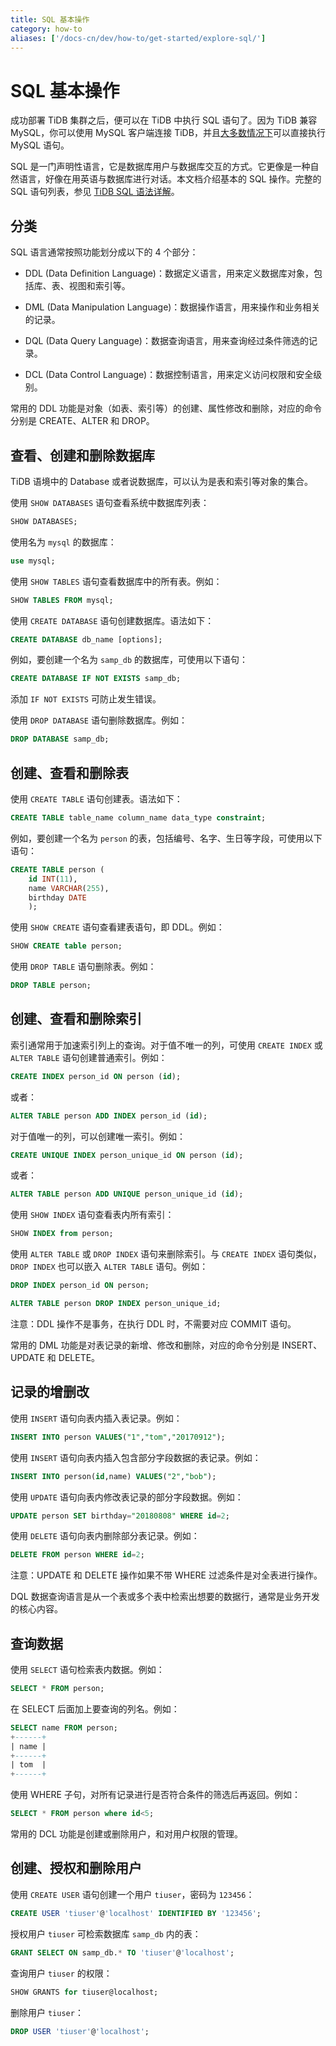 ```yaml
---
title: SQL 基本操作
category: how-to
aliases: ['/docs-cn/dev/how-to/get-started/explore-sql/']
---
```


# SQL 基本操作

成功部署 TiDB 集群之后，便可以在 TiDB 中执行 SQL 语句了。因为 TiDB 兼容 MySQL，你可以使用 MySQL 客户端连接 TiDB，并且[大多数情况下](/mysql-compatibility.md)可以直接执行 MySQL 语句。

SQL 是一门声明性语言，它是数据库用户与数据库交互的方式。它更像是一种自然语言，好像在用英语与数据库进行对话。本文档介绍基本的 SQL 操作。完整的 SQL 语句列表，参见 [TiDB SQL 语法详解](https://pingcap.github.io/sqlgram/)。

## 分类

SQL 语言通常按照功能划分成以下的 4 个部分：

- DDL (Data Definition Language)：数据定义语言，用来定义数据库对象，包括库、表、视图和索引等。

- DML (Data Manipulation Language)：数据操作语言，用来操作和业务相关的记录。

- DQL (Data Query Language)：数据查询语言，用来查询经过条件筛选的记录。

- DCL (Data Control Language)：数据控制语言，用来定义访问权限和安全级别。

常用的 DDL 功能是对象（如表、索引等）的创建、属性修改和删除，对应的命令分别是 CREATE、ALTER 和 DROP。

## 查看、创建和删除数据库

TiDB 语境中的 Database 或者说数据库，可以认为是表和索引等对象的集合。

使用 `SHOW DATABASES` 语句查看系统中数据库列表：



```sql
SHOW DATABASES;
```

使用名为 `mysql` 的数据库：



```sql
use mysql;
```

使用 `SHOW TABLES` 语句查看数据库中的所有表。例如：



```sql
SHOW TABLES FROM mysql;
```

使用 `CREATE DATABASE` 语句创建数据库。语法如下：



```sql
CREATE DATABASE db_name [options];
```

例如，要创建一个名为 `samp_db` 的数据库，可使用以下语句：



```sql
CREATE DATABASE IF NOT EXISTS samp_db;
```

添加 `IF NOT EXISTS` 可防止发生错误。

使用 `DROP DATABASE` 语句删除数据库。例如：



```sql
DROP DATABASE samp_db;
```

## 创建、查看和删除表

使用 `CREATE TABLE` 语句创建表。语法如下：



```sql
CREATE TABLE table_name column_name data_type constraint;
```

例如，要创建一个名为 `person` 的表，包括编号、名字、生日等字段，可使用以下语句：



```sql
CREATE TABLE person (
    id INT(11),
    name VARCHAR(255),
    birthday DATE
    );
```

使用 `SHOW CREATE` 语句查看建表语句，即 DDL。例如：



```sql
SHOW CREATE table person;
```

使用 `DROP TABLE` 语句删除表。例如：



```sql
DROP TABLE person;
```

## 创建、查看和删除索引

索引通常用于加速索引列上的查询。对于值不唯一的列，可使用 `CREATE INDEX` 或 `ALTER TABLE` 语句创建普通索引。例如：



```sql
CREATE INDEX person_id ON person (id);
```

或者：



```sql
ALTER TABLE person ADD INDEX person_id (id);
```

对于值唯一的列，可以创建唯一索引。例如：



```sql
CREATE UNIQUE INDEX person_unique_id ON person (id);
```

或者：



```sql
ALTER TABLE person ADD UNIQUE person_unique_id (id);
```

使用 `SHOW INDEX` 语句查看表内所有索引：



```sql
SHOW INDEX from person;
```

使用 `ALTER TABLE` 或 `DROP INDEX` 语句来删除索引。与 `CREATE INDEX` 语句类似，`DROP INDEX` 也可以嵌入 `ALTER TABLE` 语句。例如：



```sql
DROP INDEX person_id ON person;
```



```sql
ALTER TABLE person DROP INDEX person_unique_id;
```

注意：DDL 操作不是事务，在执行 DDL 时，不需要对应 COMMIT 语句。

常用的 DML 功能是对表记录的新增、修改和删除，对应的命令分别是 INSERT、UPDATE 和 DELETE。

## 记录的增删改

使用 `INSERT` 语句向表内插入表记录。例如：



```sql
INSERT INTO person VALUES("1","tom","20170912");
```

使用 `INSERT` 语句向表内插入包含部分字段数据的表记录。例如：



```sql
INSERT INTO person(id,name) VALUES("2","bob");
```

使用 `UPDATE` 语句向表内修改表记录的部分字段数据。例如：



```sql
UPDATE person SET birthday="20180808" WHERE id=2;
```

使用 `DELETE` 语句向表内删除部分表记录。例如：



```sql
DELETE FROM person WHERE id=2;
```

注意：UPDATE 和 DELETE 操作如果不带 WHERE 过滤条件是对全表进行操作。

DQL 数据查询语言是从一个表或多个表中检索出想要的数据行，通常是业务开发的核心内容。

## 查询数据

使用 `SELECT` 语句检索表内数据。例如：



```sql
SELECT * FROM person;
```

在 SELECT 后面加上要查询的列名。例如：



```sql
SELECT name FROM person;
+------+
| name |
+------+
| tom  |
+------+
```

使用 WHERE 子句，对所有记录进行是否符合条件的筛选后再返回。例如：



```sql
SELECT * FROM person where id<5;
```

常用的 DCL 功能是创建或删除用户，和对用户权限的管理。

## 创建、授权和删除用户

使用 `CREATE USER` 语句创建一个用户 `tiuser`，密码为 `123456`：



```sql
CREATE USER 'tiuser'@'localhost' IDENTIFIED BY '123456';
```

授权用户 `tiuser` 可检索数据库 `samp_db` 内的表：



```sql
GRANT SELECT ON samp_db.* TO 'tiuser'@'localhost';
```

查询用户 `tiuser` 的权限：



```sql
SHOW GRANTS for tiuser@localhost;
```

删除用户 `tiuser`：



```sql
DROP USER 'tiuser'@'localhost';
```
